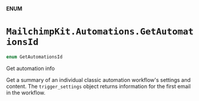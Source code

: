 **ENUM**

# `MailchimpKit.Automations.GetAutomationsId`

```swift
enum GetAutomationsId
```

Get automation info

Get a summary of an individual classic automation workflow's settings and content. The `trigger_settings` object returns information for the first email in the workflow.
